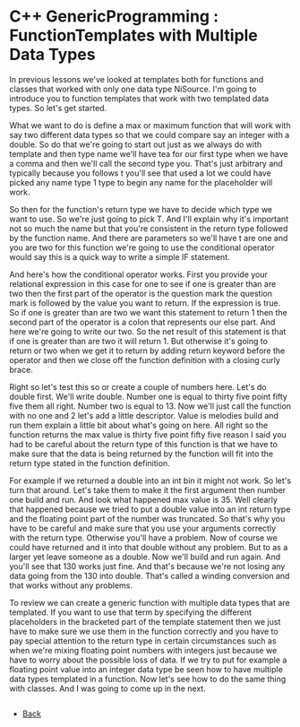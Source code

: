 # C++ GenericProgramming : FunctionTemplates with Multiple Data Types

In previous lessons we've looked at templates both for functions and classes that worked with only one data type NiSource. I'm going to introduce you to function templates that work with two templated data types. So let's get started.

What we want to do is define a max or maximum function that will work with say two different data types so that we could compare say an integer with a double. So do that we're going to start out just as we always do with template and then type name we'll have tea for our first type when we have a comma and then we'll call the second type you. That's just arbitrary and typically because you follows t you'll see that used a lot we could have picked any name type 1 type to begin any name for the placeholder will work.
 
So then for the function's return type we have to decide which type we want to use. So we're just going to pick T. And I'll explain why it's important not so much the name but that you're consistent in the return type followed by the function name. And there are parameters so we'll have t are one and you are two for this function we're going to use the conditional operator would say this is a quick way to write a simple IF statement. 

And here's how the conditional operator works. First you provide your relational expression in this case for one to see if one is greater than are two then the first part of the operator is the question mark the question mark is followed by the value you want to return. If the expression is true. So if one is greater than are two we want this statement to return 1 then the second part of the operator is a colon that represents our else part. And here we're going to write our two. So the net result of this statement is that if one is greater than are two it will return 1. But otherwise it's going to return or two when we get it to return by adding return keyword before the operator and then we close off the function definition with a closing curly brace.

Right so let's test this so or create a couple of numbers here. Let's do double first. We'll write double. Number one is equal to thirty five point fifty five them all right. Number two is equal to 13. Now we'll just call the function with no one and 2 let's add a little descriptor. Value is melodies build and run them explain a little bit about what's going on here. All right so the function returns the max value is thirty five point fifty five reason I said you had to be careful about the return type of this function is that we have to make sure that the data is being returned by the function will fit into the return type stated in the function definition. 

For example if we returned a double into an int bin it might not work. So let's turn that around. Let's take them to make it the first argument then number one build and run. And look what happened max value is 35. Well clearly that happened because we tried to put a double value into an int return type and the floating point part of the number was truncated. So that's why you have to be careful and make sure that you use your arguments correctly with the return type. Otherwise you'll have a problem. Now of course we could have returned and it into that double without any problem. But to as a larger yet leave someone as a double. Now we'll build and run again. And you'll see that 130 works just fine. And that's because we're not losing any data going from the 130 into double. That's called a winding conversion and that works without any problems.

To review we can create a generic function with multiple data types that are templated. If you want to use that term by specifying the different placeholders in the bracketed part of the template statement then we just have to make sure we use them in the function correctly and you have to pay special attention to the return type in certain circumstances such as when we're mixing floating point numbers with integers just because we have to worry about the possible loss of data. If we try to put for example a floating point value into an integer data type be seen how to have multiple data types templated in a function. Now let's see how to do the same thing with classes. And I was going to come up in the next.

```cpp
```
- [Back](./README.MD)

